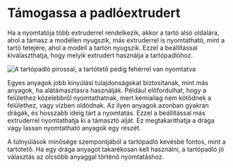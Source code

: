 # Támogassa a padlóextrudert

Ha a nyomtatója több extruderrel rendelkezik, akkor a tartó alsó oldalára, ahol a támasz a modellen nyugszik, más extruderrel is nyomtatható, mint a tartó tetejére, ahol a modell a tartón nyugszik. Ezzel a beállítással kiválaszthatja, hogy melyik extrudert használja a tartópadlóhoz.

<!--screenshot {
"image_path": "support_bottom_extruder_nr.png",
"models": [
    {
        "script": "question_stick_clip.scad",
        "transformation": ["rotateY(90)"],
        "object_settings": {"extruder_nr": 1}
    }
],
"camera_position": [134, 134, 113],
"settings": {
    "support_enable": true,
    "support_interface_enable": true,
    "support_use_towers": false,
    "support_extruder_nr": 3,
    "support_bottom_extruder_nr": 2
},
"colour_scheme": "material_colour",
"colours": 64
}-->

![A tartópadló pirossal, a tartótető pedig fehérrel van nyomtatva](../images/support_bottom_extruder_nr.png)

Egyes anyagok jobb kinyúlási tulajdonságokat biztosítanak, mint más anyagok, ha alátámasztásra használják. Például előfordulhat, hogy a felülethez közelebbről nyomtathatnak, mert kémiailag nem kötődnek a felülethez, vagy vízben oldódnak. Az ilyen anyagok azonban gyakran drágák, és hosszabb ideig tart a nyomtatás. Ezzel a beállítással más extruderrel nyomtathatja ki a támasztó alját. Ez megtakaríthatja a drága vagy lassan nyomtatható anyagok egy részét.

A túlnyúlások minősége szempontjából a tartópadló kevésbé fontos, mint a tartótető. Ha egy drága anyagot takarékosan kell használni, a tartópadló jó választás az olcsóbb anyaggal történő nyomtatáshoz.
